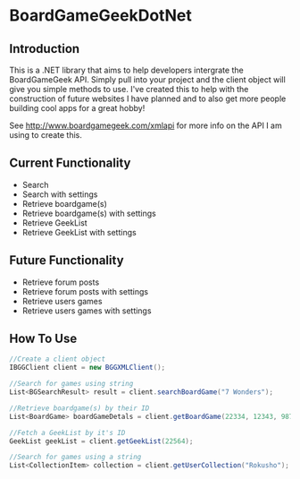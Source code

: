 BoardGameGeekDotNet
===================

Introduction
------------

This is a .NET library that aims to help developers intergrate the BoardGameGeek API.  Simply pull into your project and the client object will give you simple methods to use.  I've created this to help with the construction of future websites I have planned and to also get more people building cool apps for a great hobby!

See http://www.boardgamegeek.com/xmlapi for more info on the API I am using to create this.

Current Functionality
---------------------

- Search
- Search with settings
- Retrieve boardgame(s)
- Retrieve boardgame(s) with settings
- Retrieve GeekList
- Retrieve GeekList with settings


Future Functionality
--------------------

- Retrieve forum posts
- Retrieve forum posts with settings
- Retrieve users games
- Retrieve users games with settings

How To Use
----------

```C#
//Create a client object
IBGGClient client = new BGGXMLClient();

//Search for games using string
List<BGSearchResult> result = client.searchBoardGame("7 Wonders");

//Retrieve boardgame(s) by their ID
List<BoardGame> boardGameDetals = client.getBoardGame(22334, 12343, 9873);

//Fetch a GeekList by it's ID
GeekList geekList = client.getGeekList(22564);

//Search for games using a string
List<CollectionItem> collection = client.getUserCollection("Rokusho");

```
